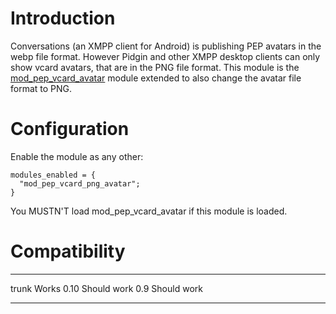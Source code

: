Introduction
============

Conversations (an XMPP client for Android) is publishing PEP avatars in the webp file format. However Pidgin and other XMPP desktop clients can only show vcard avatars, that are in the PNG file format. This module is the [mod_pep_vcard_avatar](https://modules.prosody.im/mod_pep_vcard_avatar.html) module extended to also change the avatar file format to PNG.

Configuration
=============

Enable the module as any other:

    modules_enabled = {
      "mod_pep_vcard_png_avatar";
    }

You MUSTN'T load mod\_pep\_vcard\_avatar if this module is loaded.

Compatibility
=============

  ----- -------------
  trunk Works
  0.10  Should work
  0.9   Should work
  ----- -------------


